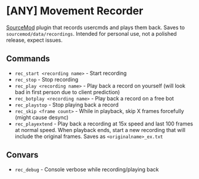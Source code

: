 # [ANY] Movement Recorder
[SourceMod](https://www.sourcemod.net/about.php) plugin that records usercmds and plays them back. Saves to `sourcemod/data/recordings`.
Intended for personal use, not a polished release, expect issues.

## Commands

- `rec_start <recording name>` - Start recording
- `rec_stop` - Stop recording
- `rec_play <recording name>` - Play back a record on yourself (will look bad in first person due to client prediction)
- `rec_botplay <recording name>` - Play back a record on a free bot
- `rec_playstop` - Stop playing back a record
- `rec_skip <frame count>` - While in playback, skip X frames forcefully (might cause desync)
- `rec_playextend` - Play back a recording at 15x speed and last 100 frames at normal speed. When playback ends, start a new recording that will include the original frames. Saves as `<originalname>_ex.txt`

## Convars

- `rec_debug` - Console verbose while recording/playing back
